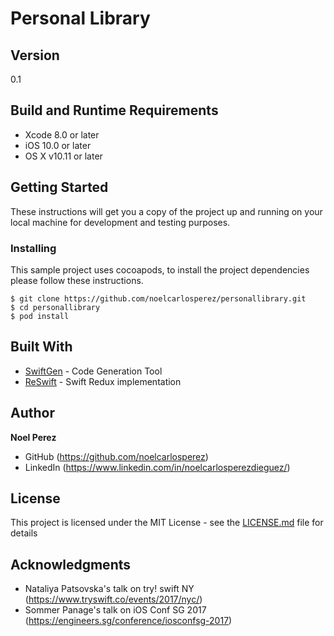 # Personal Library


## Version

0.1

## Build and Runtime Requirements
+ Xcode 8.0 or later
+ iOS 10.0 or later
+ OS X v10.11 or later


## Getting Started

These instructions will get you a copy of the project up and running on your local machine for development and testing purposes.

### Installing

This sample project uses cocoapods, to install the project dependencies please follow these instructions.

```
$ git clone https://github.com/noelcarlosperez/personallibrary.git
$ cd personallibrary
$ pod install
```

## Built With

* [SwiftGen](https://github.com/SwiftGen/SwiftGen) - Code Generation Tool
* [ReSwift](https://github.com/ReSwift/ReSwift) - Swift Redux implementation

## Author

**Noel Perez**
* GitHub (https://github.com/noelcarlosperez)
* LinkedIn (https://www.linkedin.com/in/noelcarlosperezdieguez/)


## License

This project is licensed under the MIT License - see the [LICENSE.md](LICENSE.md) file for details

## Acknowledgments

* Nataliya Patsovska's talk on try! swift NY (https://www.tryswift.co/events/2017/nyc/)
* Sommer Panage's talk on iOS Conf SG 2017 (https://engineers.sg/conference/iosconfsg-2017)
